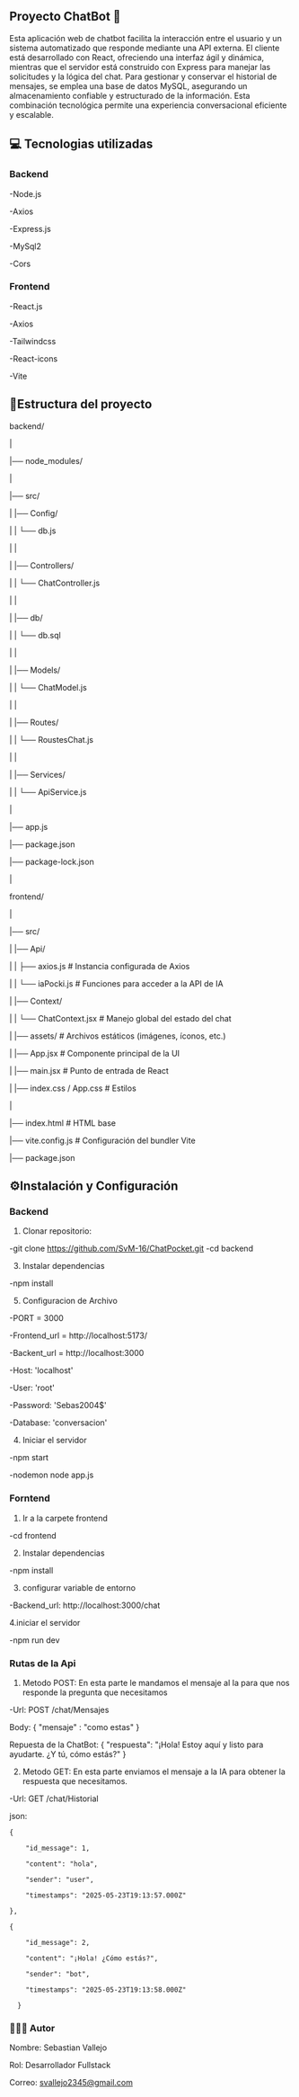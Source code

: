## Proyecto ChatBot 👾

  

Esta aplicación web de chatbot facilita la interacción entre el usuario y un sistema automatizado que responde mediante una API externa. El cliente está desarrollado con React, ofreciendo una interfaz ágil y dinámica, mientras que el servidor está construido con Express para manejar las solicitudes y la lógica del chat. Para gestionar y conservar el historial de mensajes, se emplea una base de datos MySQL, asegurando un almacenamiento confiable y estructurado de la información. Esta combinación tecnológica permite una experiencia conversacional eficiente y escalable. 

 

## 💻 Tecnologias utilizadas 

### **Backend** 

-Node.js 

-Axios 

-Express.js 

-MySql2 

-Cors 

### **Frontend** 

-React.js 

-Axios 

-Tailwindcss 

-React-icons 

-Vite 

## 📁Estructura del proyecto 

 

backend/ 

| 

|── node_modules/                

| 

|── src/                         

|   |── Config/                 

|   |   └── db.js               

|   | 

|   |── Controllers/            

|   |   └── ChatController.js    

|   | 

|   |── db/                     

|   |   └── db.sql         

|   | 

|   |── Models/                  

|   |   └── ChatModel.js        

|   | 

|   |── Routes/                  

|   |   └── RoustesChat.js       

|   | 

|   |── Services/                

|   |   └── ApiService.js       

| 

|── app.js                      

|── package.json                 

|── package-lock.json 

| 

frontend/ 

| 

|── src/ 

|   |── Api/ 

|   |   ├── axios.js            # Instancia configurada de Axios 

|   |   └── iaPocki.js          # Funciones para acceder a la API de IA 

|   |── Context/ 

|   |   └── ChatContext.jsx     # Manejo global del estado del chat 

|   |── assets/                 # Archivos estáticos (imágenes, íconos, etc.) 

|   |── App.jsx                 # Componente principal de la UI 

|   |── main.jsx                # Punto de entrada de React 

|   |── index.css / App.css     # Estilos 

| 

|── index.html                  # HTML base 

|── vite.config.js              # Configuración del bundler Vite 

|── package.json     

 

## ⚙️Instalación y Configuración 

### **Backend** 

1. Clonar repositorio:
   
  -git clone https://github.com/SvM-16/ChatPocket.git 
  -cd backend 

3. Instalar dependencias
   
  -npm install

5. Configuracion de Archivo
   
-PORT = 3000

  -Frontend_url =  http://localhost:5173/
  
  -Backent_url = http://localhost:3000

  -Host: 'localhost'

  -User: 'root'

  -Password: 'Sebas2004$'

  -Database: 'conversacion'

4. Iniciar el servidor

  -npm start
  
  -nodemon node app.js

### **Forntend**

1. Ir a la carpete frontend
   
  -cd frontend

2. Instalar dependencias

  -npm install

3. configurar variable de entorno
   
-Backend_url: http://localhost:3000/chat

4.iniciar el servidor

-npm run dev

### Rutas de la Api

1. Metodo POST: En esta parte le mandamos el mensaje al Ia para que nos responde la pregunta que necesitamos

-Url: POST /chat/Mensajes

Body:
{
    "mensaje" : "como estas"
}

Repuesta de la ChatBot:
{
    "respuesta": "¡Hola! Estoy aquí y listo para ayudarte. ¿Y tú, cómo estás?"
}

2. Metodo GET: En esta parte enviamos el mensaje a la IA para obtener la respuesta que necesitamos.

-Url: GET /chat/Historial

json:
    
    {

        "id_message": 1,
        
        "content": "hola",
        
        "sender": "user",
        
        "timestamps": "2025-05-23T19:13:57.000Z"
        
    },
    
    {
        
        "id_message": 2,
        
        "content": "¡Hola! ¿Cómo estás?",
        
        "sender": "bot",
        
        "timestamps": "2025-05-23T19:13:58.000Z"
        
      }

### 👨🏻‍💻 Autor 

Nombre: Sebastian Vallejo 

Rol: Desarrollador Fullstack

Correo: svallejo2345@gmail.com


  
 

 

 

 
